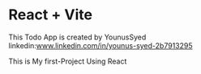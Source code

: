 # React + Vite
This Todo App is created by YounusSyed
linkedin:www.linkedin.com/in/younus-syed-2b7913295

This is My first-Project Using React 
